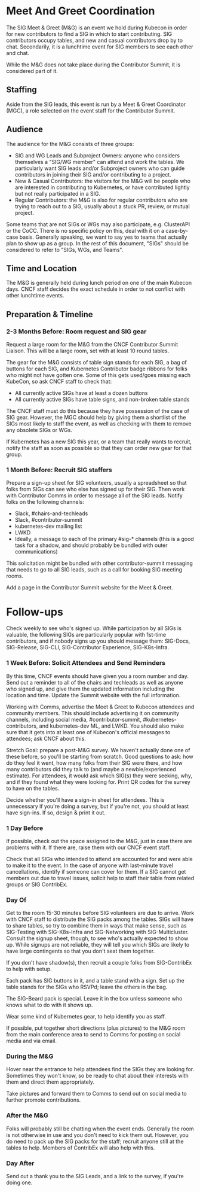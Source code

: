 # Meet And Greet Coordination

The SIG Meet & Greet (M&G) is an event we hold during Kubecon in order for new contributors to find a SIG in which to start contributing.  SIG contributors occupy tables, and new and casual contributors drop by to chat.  Secondarily, it is a lunchtime event for SIG members to see each other and chat.

While the M&G does not take place during the Contributor Summit, it is considered part of it.

## Staffing

Aside from the SIG leads, this event is run by a Meet & Greet Coordinator (MGC), a role selected on the event staff for the Contributor Summit. 

## Audience

The audience for the M&G consists of three groups:

- SIG and WG Leads and Subproject Owners: anyone who considers themselves a "SIG/WG member" can attend and work the tables.  We particularly want SIG leads and/or Subproject owners who can guide contributors in joining their SIG and/or contributing to a project.
- New & Casual Contributors: the visitors for the M&G will be people who are interested in contributing to Kubernetes, or have contributed lightly but not really participated in a SIG.
- Regular Contributors: the M&G is also for regular contributors who are trying to reach out to a SIG, usually about a stuck PR, review, or mutual project.

Some teams that are not SIGs or WGs may also participate, e.g. ClusterAPI or the CoCC.  There is no specific policy on this, deal with it on a case-by-case basis. Generally speaking, we want to say yes to teams that actually plan to show up as a group. In the rest of this document, "SIGs" should be considered to refer to "SIGs, WGs, and Teams".

## Time and Location

The M&G is generally held during lunch period on one of the main Kubecon days.  CNCF staff decides the exact schedule in order to not conflict with other lunchtime events.

## Preparation & Timeline

### 2-3 Months Before: Room request and SIG gear

Request a large room for the M&G from the CNCF Contributor Summit Liaison.  This will be a large room, set with at least 10 round tables.

The gear for the M&G consists of table sign stands for each SIG, a bag of buttons for each SIG, and Kubernetes Contributor badge ribbons for folks who might not have gotten one.  Some of this gets used/goes missing each KubeCon, so ask CNCF staff to check that:

- All currently active SIGs have at least a dozen buttons
- All currently active SIGs have table signs, and non-broken table stands

The CNCF staff must do this because they have possession of the case of SIG gear.  However, the MGC should help by giving them a shortlist of the SIGs most likely to staff the event, as well as checking with them to remove any obsolete SIGs or WGs.

If Kubernetes has a new SIG this year, or a team that really wants to recruit, notify the staff as soon as possible so that they can order new gear for that group.

### 1 Month Before: Recruit SIG staffers

Prepare a sign-up sheet for SIG volunteers, usually a spreadsheet so that folks from SIGs can see who else has signed up for their SIG.  Then work with Contributor Comms in order to message all of the SIG leads.  Notify folks on the following channels:

- Slack, #chairs-and-techleads
- Slack, #contributor-summit
- kubernetes-dev mailing list
- LWKD
- Ideally, a message to each of the primary #sig-* channels (this is a good task for a shadow, and should probably be bundled with outer communications)

This solicitation might be bundled with other contributor-summit messaging that needs to go to all SIG leads, such as a call for booking SIG meeting rooms.

Add a page in the Contributor Summit website for the Meet & Greet.

# Follow-ups

Check weekly to see who's signed up.  While participation by all SIGs is valuable, the following SIGs are particularly popular with 1st-time contributors, and if nobody signs up you should message them:  SIG-Docs, SIG-Release, SIG-CLI, SIG-Contributor Experience, SIG-K8s-Infra.

### 1 Week Before: Solicit Attendees and Send Reminders

By this time, CNCF events should have given you a room number and day. Send out a reminder to all of the chairs and techleads as well as anyone who signed up, and give them the updated information including the location and time.  Update the Summit website with the full information.

Working with Comms, advertise the Meet & Greet to Kubecon attendees and community members.  This should include advertising it on community channels, including social media, #contributor-summit, #kubernetes-contributors, and kubernetes-dev ML, and LWKD.  You should also make sure that it gets into at least one of Kubecon's official messages to attendees; ask CNCF about this.

Stretch Goal: prepare a post-M&G survey.  We haven't actually done one of these before, so you'll be starting from scratch.  Good questions to ask: how do they feel it went, how many folks from their SIG were there, and how many contributors did they talk to (and maybe a newbie/experienced estimate).  For attendees, it would ask which SIG(s) they were seeking, why, and if they found what they were looking for. Print QR codes for the survey to have on the tables.

Decide whether you'll have a sign-in sheet for attendees.  This is unnecessary if you're doing a survey, but if you're not, you should at least have sign-ins. If so, design & print it out.

### 1 Day Before

If possible, check out the space assigned to the M&G, just in case there are problems with it.  If there are, raise them with our CNCF event staff.

Check that all SIGs who intended to attend are accounted for and were able to make it to the event. In the case of anyone with last-minute travel cancellations, identify if someone can cover for them. If a SIG cannot get members out due to travel issues, solicit help to staff their table from related groups or SIG ContribEx.

### Day Of

Get to the room 15-30 minutes before SIG volunteers are due to arrive.  Work with CNCF staff to distribute the SIG packs among the tables.  SIGs will have to share tables, so try to combine them in ways that make sense, such as SIG-Testing with SIG-K8s-Infra and SIG-Networking with SIG-Multicluster.  Consult the signup sheet, though, to see who's actually expected to show up.  While signups are not reliable, they will tell you which SIGs are likely to have large contingents so that you don't seat them together.

If you don't have shadow(s), then recruit a couple folks from SIG-ContribEx to help with setup.

Each pack has SIG buttons in it, and a table stand with a sign.  Set up the table stands for the SIGs who RSVPd; leave the others in the bag.

The SIG-Beard pack is special. Leave it in the box unless someone who knows what to do with it shows up.

Wear some kind of Kubernetes gear, to help identify you as staff.

If possible, put together short directions (plus pictures) to the M&G room from the main conference area to send to Comms for posting on social media and via email.

### During the M&G

Hover near the entrance to help attendees find the SIGs they are looking for. Sometimes they won't know, so be ready to chat about their interests with them and direct them appropriately.

Take pictures and forward them to Comms to send out on social media to further promote contributions.

### After the M&G

Folks will probably still be chatting when the event ends.  Generally the room is not otherwise in use and you don't need to kick them out.  However, you do need to pack up the SIG packs for the staff; recruit anyone still at the tables to help.  Members of ContribEx will also help with this.

### Day After

Send out a thank you to the SIG Leads, and a link to the survey, if you're doing one.
